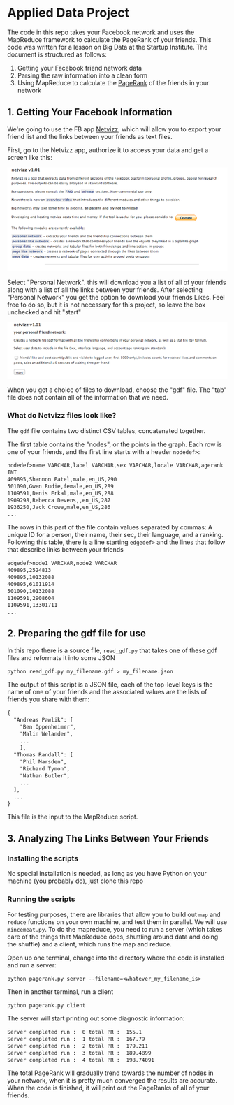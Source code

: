 # Applied Data Project

The code in this repo takes your Facebook network and uses the MapReduce framework to calculate the PageRank of your friends.  This code was written for a lesson on Big Data at the Startup Institute. The document is structured as follows:

   1. Getting your Facebook friend network data
   2. Parsing the raw information into a clean form
   3. Using MapReduce to calculate the [PageRank](http://en.wikipedia.org/wiki/PageRank) of the friends in your network 

## 1. Getting Your Facebook Information

We're going to use the FB app [Netvizz](https://apps.facebook.com/netvizz/ "Netvizz"), which will allow you to export your friend list and the links between your friends as text files.

First, go to the Netvizz app, authorize it to access your data and get a screen like this:

![Alt text](/images/netvizz1.png)

Select "Personal Network".  this will download you a list of all of your friends along with a list of all the links between your friends.  After selecting "Personal Network" you get the option to download your friends Likes.  Feel free to do so, but it is not necessary for this project, so leave the box unchecked and hit "start"

![Alt text](/images/netvizz2.png)

When you get a choice of files to download, choose the "gdf" file.  The "tab" file does not contain all of the information that we need.

### What do Netvizz files look like?

The ``gdf`` file contains two distinct CSV tables, concatenated together.

The first table contains the "nodes", or the points in the graph.  Each row is one of your friends, and the first line starts with a header ``nodedef>``:

```
nodedef>name VARCHAR,label VARCHAR,sex VARCHAR,locale VARCHAR,agerank INT
409895,Shannon Patel,male,en_US,290
501090,Gwen Rudie,female,en_US,289
1109591,Denis Erkal,male,en_US,288
1909298,Rebecca Devens,,en_US,287
1936250,Jack Crowe,male,en_US,286
...
```

The rows in this part of the file contain values separated by commas:  A unique ID for a person, their name, their sec, their language, and a ranking.  Following this table, there is a line starting ``edgedef>`` and the lines that follow that describe links between your friends

```
edgedef>node1 VARCHAR,node2 VARCHAR
409895,2524813
409895,10132088
409895,61011914
501090,10132088
1109591,2908604
1109591,13301711
...
```

## 2. Preparing the gdf file for use

In this repo there is a source file, ``read_gdf.py`` that takes one of these gdf files and reformats it into some JSON

```
python read_gdf.py my_filename.gdf > my_filename.json
```

The output of this script is a JSON file, each of the top-level keys is the name of one of your friends and the associated values are the lists of friends you share with them:

```
{
  "Andreas Pawlik": [
    "Ben Oppenheimer",
    "Malin Welander",
    ...
    ],
  "Thomas Randall": [
    "Phil Marsden",
    "Richard Tymon",
    "Nathan Butler",
    ...
  ],
  ...
}
```

This file is the input to the MapReduce script.

## 3. Analyzing The Links Between Your Friends

### Installing the scripts

No special installation is needed, as long as you have Python on your machine (you probably do), just clone this repo

### Running the scripts

For testing purposes, there are libraries that allow you to build out ``map`` and ``reduce`` functions on your own machine, and test them in parallel.  We will use ``mincemeat.py``.  To do the mapreduce, you need to run a server (which takes care of the things that MapReduce does, shuttling around data and doing the shuffle) and a client, which runs the map and reduce.

Open up one terminal, change into the directory where the code is installed and run a server:

```
python pagerank.py server --filename=<whatever_my_filename_is>
```

Then in another terminal, run a client

```
python pagerank.py client
```

The server will start printing out some diagnostic information:

```
Server completed run :  0 total PR :  155.1
Server completed run :  1 total PR :  167.79
Server completed run :  2 total PR :  179.211
Server completed run :  3 total PR :  189.4899
Server completed run :  4 total PR :  198.74091
```

The total PageRank will gradually trend towards the number of nodes in your network, when it is pretty much converged the results are accurate.  When the code is finished, it will print out the PageRanks of all of your friends.

